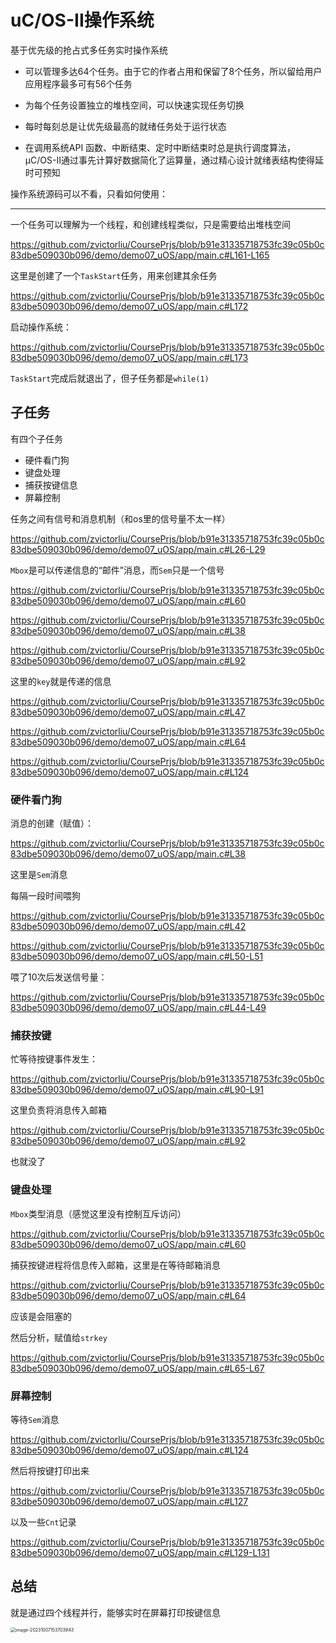 # uC/OS-II操作系统

基于优先级的抢占式多任务实时操作系统

- 可以管理多达64个任务。由于它的作者占用和保留了8个任务，所以留给用户应用程序最多可有56个任务

- 为每个任务设置独立的堆栈空间，可以快速实现任务切换
- 每时每刻总是让优先级最高的就绪任务处于运行状态
- 在调用系统API 函数、中断结束、定时中断结束时总是执行调度算法，μC/OS-II通过事先计算好数据简化了运算量，通过精心设计就绪表结构使得延时可预知

操作系统源码可以不看，只看如何使用：

------

一个任务可以理解为一个线程，和创建线程类似，只是需要给出堆栈空间

https://github.com/zvictorliu/CoursePrjs/blob/b91e31335718753fc39c05b0c83dbe509030b096/demo/demo07_uOS/app/main.c#L161-L165

这里是创建了一个`TaskStart`任务，用来创建其余任务

https://github.com/zvictorliu/CoursePrjs/blob/b91e31335718753fc39c05b0c83dbe509030b096/demo/demo07_uOS/app/main.c#L172

启动操作系统：

https://github.com/zvictorliu/CoursePrjs/blob/b91e31335718753fc39c05b0c83dbe509030b096/demo/demo07_uOS/app/main.c#L173

`TaskStart`完成后就退出了，但子任务都是`while(1)`

## 子任务

有四个子任务

- 硬件看门狗
- 键盘处理
- 捕获按键信息
- 屏幕控制

任务之间有信号和消息机制（和os里的信号量不太一样）

https://github.com/zvictorliu/CoursePrjs/blob/b91e31335718753fc39c05b0c83dbe509030b096/demo/demo07_uOS/app/main.c#L26-L29

`Mbox`是可以传递信息的“邮件”消息，而`Sem`只是一个信号

https://github.com/zvictorliu/CoursePrjs/blob/b91e31335718753fc39c05b0c83dbe509030b096/demo/demo07_uOS/app/main.c#L60

https://github.com/zvictorliu/CoursePrjs/blob/b91e31335718753fc39c05b0c83dbe509030b096/demo/demo07_uOS/app/main.c#L38

https://github.com/zvictorliu/CoursePrjs/blob/b91e31335718753fc39c05b0c83dbe509030b096/demo/demo07_uOS/app/main.c#L92

这里的`key`就是传递的信息

https://github.com/zvictorliu/CoursePrjs/blob/b91e31335718753fc39c05b0c83dbe509030b096/demo/demo07_uOS/app/main.c#L47

https://github.com/zvictorliu/CoursePrjs/blob/b91e31335718753fc39c05b0c83dbe509030b096/demo/demo07_uOS/app/main.c#L64

https://github.com/zvictorliu/CoursePrjs/blob/b91e31335718753fc39c05b0c83dbe509030b096/demo/demo07_uOS/app/main.c#L124

### 硬件看门狗

消息的创建（赋值）：

https://github.com/zvictorliu/CoursePrjs/blob/b91e31335718753fc39c05b0c83dbe509030b096/demo/demo07_uOS/app/main.c#L38

这里是`Sem`消息

每隔一段时间喂狗

https://github.com/zvictorliu/CoursePrjs/blob/b91e31335718753fc39c05b0c83dbe509030b096/demo/demo07_uOS/app/main.c#L42

https://github.com/zvictorliu/CoursePrjs/blob/b91e31335718753fc39c05b0c83dbe509030b096/demo/demo07_uOS/app/main.c#L50-L51

喂了10次后发送信号量：

https://github.com/zvictorliu/CoursePrjs/blob/b91e31335718753fc39c05b0c83dbe509030b096/demo/demo07_uOS/app/main.c#L44-L49

### 捕获按键

忙等待按键事件发生：

https://github.com/zvictorliu/CoursePrjs/blob/b91e31335718753fc39c05b0c83dbe509030b096/demo/demo07_uOS/app/main.c#L90-L91

这里负责将消息传入邮箱

https://github.com/zvictorliu/CoursePrjs/blob/b91e31335718753fc39c05b0c83dbe509030b096/demo/demo07_uOS/app/main.c#L92

也就没了

### 键盘处理

`Mbox`类型消息（感觉这里没有控制互斥访问）

https://github.com/zvictorliu/CoursePrjs/blob/b91e31335718753fc39c05b0c83dbe509030b096/demo/demo07_uOS/app/main.c#L60

捕获按键进程将信息传入邮箱，这里是在等待邮箱消息

https://github.com/zvictorliu/CoursePrjs/blob/b91e31335718753fc39c05b0c83dbe509030b096/demo/demo07_uOS/app/main.c#L64

应该是会阻塞的

然后分析，赋值给`strkey`

https://github.com/zvictorliu/CoursePrjs/blob/b91e31335718753fc39c05b0c83dbe509030b096/demo/demo07_uOS/app/main.c#L65-L67

### 屏幕控制

等待`Sem`消息

https://github.com/zvictorliu/CoursePrjs/blob/b91e31335718753fc39c05b0c83dbe509030b096/demo/demo07_uOS/app/main.c#L124

然后将按键打印出来

https://github.com/zvictorliu/CoursePrjs/blob/b91e31335718753fc39c05b0c83dbe509030b096/demo/demo07_uOS/app/main.c#L127

以及一些`Cnt`记录

https://github.com/zvictorliu/CoursePrjs/blob/b91e31335718753fc39c05b0c83dbe509030b096/demo/demo07_uOS/app/main.c#L129-L131

## 总结

就是通过四个线程并行，能够实时在屏幕打印按键信息

<img src="https://cdn.jsdelivr.net/gh/zvictorliu/typoraPics@main/img/image-20231007153703943.png" alt="image-20231007153703943" style="zoom:50%;" />
